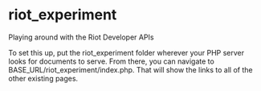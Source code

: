riot_experiment
===============

Playing around with the Riot Developer APIs

To set this up, put the riot_experiment folder wherever your PHP server looks for documents to serve. From there, you can navigate to BASE_URL/riot_experiment/index.php. That will show the links to all of the other existing pages.
